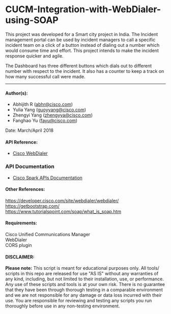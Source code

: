 # CUCM-Integration-with-WebDialer-using-SOAP
This project was developed for a Smart city project in India. The Incident management portal can be used by incident managers to call a specific incident team on a click of a button instead of dialing out a number which would consume time and effort. This project intends to make the incident response quicker and agile.

The Dashboard has three different buttons which dials out to different number with respect to the incident. It also has a counter to keep a track on how many successful call were made.

***
#### Author(s):

* Abhijith R (abhr@cisco.com)
* Yulia Yang (guoyyang@cisco.com)
* Zhengyi Yang (zhengyya@cisco.com)
* Fanghao Yu (fayu@cisco.com)

Date: March/April 2018


#### API Reference:
* [Cisco WebDialer](https://developer.cisco.com/site/webdialer/develop-and-test/documentation/developer-guide/)

### API Documentation
* [Cisco Spark APIs Documentation](https://developer.webex.com/)

#### Other References:
<https://developer.cisco.com/site/webdialer/webdialer/><br>
<https://getbootstrap.com/><br>
<https://www.tutorialspoint.com/soap/what_is_soap.htm><br>

#### Requirements:
Cisco Unified Communications Manager<br>
WebDialer<br>
CORS plugin<br>

#### DISCLAIMER:
<b>Please note:</b> This script is meant for educational purposes only. All tools/ scripts in this repo are released for use "AS IS" without any warranties of any kind, including, but not limited to their installation, use, or performance. Any use of these scripts and tools is at your own risk. There is no guarantee that they have been through thorough testing in a comparable environment and we are not responsible for any damage or data loss incurred with their use.
You are responsible for reviewing and testing any scripts you run thoroughly before use in any non-testing environment.
